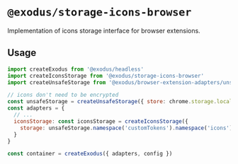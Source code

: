# `@exodus/storage-icons-browser`

Implementation of icons storage interface for browser extensions.

## Usage

```js
import createExodus from '@exodus/headless'
import createIconsStorage from '@exodus/storage-icons-browser'
import createUnsafeStorage from '@exodus/browser-extension-adapters/unsafe-storage'

// icons don't need to be encrypted
const unsafeStorage = createUnsafeStorage({ store: chrome.storage.local })
const adapters = {
  // ...
  iconsStorage: const iconsStorage = createIconsStorage({
    storage: unsafeStorage.namespace('customTokens').namespace('icons'),
  }
}

const container = createExodus({ adapters, config })
```
